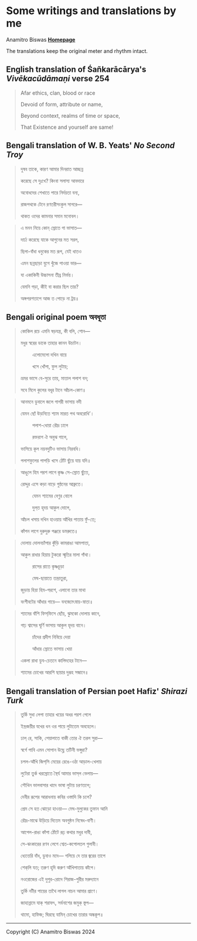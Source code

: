 # Some writings and translations by me

Anamitro Biswas [**Homepage**](https://anamitro.github.io)

The translations keep the original meter and rhythm intact.

## English translation of Śañkarācārya's _Vivēkacūdāmaṇi_ verse 254

> Afar ethics, clan, blood or race
> 
> Devoid of form, attribute or name,
> 
> Beyond context, realms of time or space,
> 
> That Existence and yourself are same!

## Bengali translation of W. B. Yeats' *No Second Troy*

> দুষব তাকে, কারণ আমার দিনরাত আচ্ছন্ন
> 
> করেছে সে দুঃখে? কিংবা সলাস্য আবদারে
> 
> অবোধদের শেখাতে পারে নির্দয়তা বন্য,
> 
> রাজপথকে টেনে রণতরীসংকুল সাগরে—
> 
> থাকত ওদের কামনার সমান মনোবল।

> এ মনন নিয়ে কোন্ স্রোতে গা ভাসাত—
> 
> দার্ঢ্য করেছে যাকে আগুনের মত সরল,
> 
> ছিলা-বাঁধা ধনুকের মত রূপ, যেই ধাতও
> 
> এমন ছন্নছাড়া যুগে খুঁজে পাওয়া ভার—
> 
> যা একাকিনী উচ্চাসনা তীব্র নির্ভয়।
> 
> যেমনি গড়া, কীই বা করার ছিল তার?
> 
> অঙ্গপরশতাপে আজ ত পোড়ে না ট্রয়॥

## Bengali original poem অবধূতা

> কোকিল রচে এমনি ষড়যন্ত্র, কী বলি, শোন—
>
> মধুর স্বরের ডাকে তাহার কানন উচাটন।
>
> &nbsp;&nbsp;&nbsp;&nbsp;&nbsp;&nbsp;&nbsp;&nbsp;এলোমেলো দখিন বায়ে
>
> &nbsp;&nbsp;&nbsp;&nbsp;&nbsp;&nbsp;&nbsp;&nbsp;খসে খোঁপা, ফুল লুটায়;
>
> ভ্রমর ভাসে বে-সুরে তায়, মাতাল পলাশ বন;
>
> সবে মিলে কুলের বধূর টানে আঁচল-কোণ॥

> আনমনে ডুবালে জলে গাগরী ভাসায় নদী
>
> যেমন ছোঁ উড়নিতে শ্যাম মারত পথ অবরোধি’।
>
> &nbsp;&nbsp;&nbsp;&nbsp;&nbsp;&nbsp;&nbsp;&nbsp;পলাশ-ধোয়া রৌদ্র ঢালে
> 
> &nbsp;&nbsp;&nbsp;&nbsp;&nbsp;&nbsp;&nbsp;&nbsp;রক্তরাগ ঐ অবুঝ গালে,
>
> ভাসিয়ে কূল নয়নদুটিও ভাসায় নিরবধি।
>
> পলাশফুলের পাপড়ি খসে ঠোঁট ছুঁয়ে যায় যদি॥

> আঙুলে হিম পরশ লাগে কৃষ্ণ সে-স্রোত ছুঁতে,
>
> রোদ্দুর এসে কড়া নাড়ে গুণ্ঠনের আব্রুতে।
>
> &nbsp;&nbsp;&nbsp;&nbsp;&nbsp;&nbsp;&nbsp;&nbsp;যেমন শ্যামের বেণুর বোলে
>
> &nbsp;&nbsp;&nbsp;&nbsp;&nbsp;&nbsp;&nbsp;&nbsp;দুল্‌ত হৃদয় আকুল দোলে,
> 
> আঁচল খসায় দখিন হাওয়ায় আঁখির পাতায় ফুঁ-তে;
> 
> কাঁপন লাগে দুরুদুরু পঞ্জরে ডমরুতে॥

> দোলায় দোলনচাঁপার কুঁড়ি কামরাঙা আমপাতা,
> 
> আকুল রাধার হিয়ায় টুকরো স্মৃতির মালা গাঁথা।
> 
> &nbsp;&nbsp;&nbsp;&nbsp;&nbsp;&nbsp;&nbsp;&nbsp;রাসের রাতে কৃষ্ণচূড়া
> 
> &nbsp;&nbsp;&nbsp;&nbsp;&nbsp;&nbsp;&nbsp;&nbsp;মেঘ-ছায়াতে তন্দ্রাতুরা,
> 
> জুড়ায় হিয়া হিম-পরশে, এলানো তার মাথা
> 
> বংশীবটের আঁধার গায়ে— বনজ্যোৎস্নায়-স্নাতা॥

> শ্যামের বাঁশি ফিস্‌ফিসে ছোঁয়, ঝুমকো দোলায় কানে,
>
> গাঢ় শ্বাসের ঘূর্ণি ভাসায় আকুল হৃদয় বানে।
> 
> &nbsp;&nbsp;&nbsp;&nbsp;&nbsp;&nbsp;&nbsp;&nbsp;চাঁদের প্রদীপ নিবিয়ে দেয়া
>
> &nbsp;&nbsp;&nbsp;&nbsp;&nbsp;&nbsp;&nbsp;&nbsp;আঁধার স্রোতে ভাসায় খেয়া
>
> একলা রাধা ডুব-চেতনে কালিদহের টানে—
>
> শ্যামের চোখের আরশি ছায়ার দুরূহ সন্ধানে॥

## Bengali translation of Persian poet Hafiz' *Shirazi Turk*

> তুর্কি সুধা লেপা তাহার খয়ের অধর পরশ পেলে
> 
> ইন্দ্রজয়ীর যখের ধন ওর পায়ে লুটাতেম অবহেলে।
> 
> ঢাল্ রে, সাকি, পেয়ালাতে বাকী তোর ঐ তরল সুরা—
> 
> স্বর্গে পাবি এমন সোপান উছ্লে তটিনী ভঙ্গুরা?
> 
> চপল-আঁখি জিপ্‌সি মেয়ের রেঙে-ওঠা আড়াল-খেলায়
> 
> লুটেরা তুর্ক খরস্রোতে স্থৈর্য আমার ভাস্‌ল ভেলায়—
> 
> শৌখিন ভালবাসার খাদে ভাষা লুটায় চরণতলে;
> 
> দেবীর রূপের আরাধনায় কবির ওস্তাদি কি চলে?
> 
> প্রেম সে হত ঝোড়ো হাওয়া— মেঘ-মুলুকের তুফান আনি
> 
> রৌদ্র-মাঝে উড়িয়ে দিতেম অবগুন্ঠন নিষেধ-বাণী।
> 
> আপেল-রাঙা কাঁপা ঠোঁটে রূঢ় কথার মধুর দাবী,
> 
> সে-ঝংকারের রণন লেগে শ্বেত-কপোলতল গুলাবী।
> 
> ধ্যেত্তেরি বাঁধ, ডুবাও মদে— গলিয়ে দে তার জ্বরের তাপে
> 
> শেক্‌লি যত; তরুণ হৃদি করুণ আঁখিপাতায় কাঁপে।
> 
> নওরোজের এই দুপুর-রোদে শিরাজ-পুরীর মরুদ্যানে
> 
> তুর্কি নটীর পায়ের তাথৈ লাগল নাচন আমার প্রাণে।
> 
> জাহান্নামে যাক্ শরাফৎ, সর্বনাশের জমুক্ স্তূপ—
> 
> থামো, হাফিজ; ঘিরছে যামিন্ চোখের তারার অন্ধকূপ॥

___
Copyright (C) Anamitro Biswas 2024

